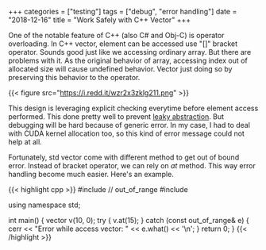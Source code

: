 +++
categories = ["testing"]
tags = ["debug", "error handling"]
date = "2018-12-16"
title = "Work Safely with C++ Vector"
+++

One of the notable feature of C++ (also C# and Obj-C) is operator overloading. In C++ vector, element can be accessed use "[]" bracket operator. Sounds good just like we accessing ordinary array. But there are problems with it. As the original behavior of array, accessing index out of allocated size will cause undefined behavior. Vector just doing so by preserving this behavior to the operator. 

{{< figure src="https://i.redd.it/wzr2x3zklg211.png" >}}

This design is leveraging explicit checking everytime before element access performed. This done pretty well to prevent [leaky abstraction](http://wiki.c2.com/?LeakyAbstraction). But debugging will be hard because of generic error. In my case, I had to deal with CUDA kernel allocation too, so this kind of error message could not help at all. 

Fortunately, std vector come with different method to get out of bound error. Instead of bracket operator, we can rely on *at* method. This way error handling become much easier. Here's an example.

{{< highlight cpp >}}
#include <stdexcept>    // out_of_range
#include <vector>

using namespace std;

int main() {
    vector<int> v(10, 0);
    try {
        v.at(15);
    }
    catch (const out_of_range& e) {
        cerr << "Error while access vector: " << e.what() << '\n';
    }
    return 0;
}
{{< /highlight >}}